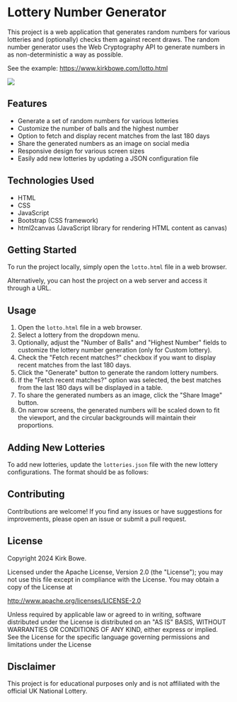 # Lottery Number Generator

This project is a web application that generates random numbers for various lotteries and (optionally) checks them against recent draws. The random number generator uses the Web Cryptography API to generate numbers in as non-deterministic a way as possible.

See the example: https://www.kirkbowe.com/lotto.html

![](https://www.kirkbowe.com/lottery-number-generator.jpg)

## Features

- Generate a set of random numbers for various lotteries
- Customize the number of balls and the highest number
- Option to fetch and display recent matches from the last 180 days
- Share the generated numbers as an image on social media
- Responsive design for various screen sizes
- Easily add new lotteries by updating a JSON configuration file

## Technologies Used

- HTML
- CSS
- JavaScript
- Bootstrap (CSS framework)
- html2canvas (JavaScript library for rendering HTML content as canvas)

## Getting Started

To run the project locally, simply open the `lotto.html` file in a web browser.

Alternatively, you can host the project on a web server and access it through a URL.

## Usage

1. Open the `lotto.html` file in a web browser.
2. Select a lottery from the dropdown menu.
3. Optionally, adjust the "Number of Balls" and "Highest Number" fields to customize the lottery number generation (only for Custom lottery).
4. Check the "Fetch recent matches?" checkbox if you want to display recent matches from the last 180 days.
5. Click the "Generate" button to generate the random lottery numbers.
6. If the "Fetch recent matches?" option was selected, the best matches from the last 180 days will be displayed in a table.
7. To share the generated numbers as an image, click the "Share Image" button.
8. On narrow screens, the generated numbers will be scaled down to fit the viewport, and the circular backgrounds will maintain their proportions.

## Adding New Lotteries

To add new lotteries, update the `lotteries.json` file with the new lottery configurations. The format should be as follows:

## Contributing

Contributions are welcome! If you find any issues or have suggestions for improvements, please open an issue or submit a pull request.

## License

Copyright 2024 Kirk Bowe.

Licensed under the Apache License, Version 2.0 (the "License"); you may not use this file except in compliance with the License. You may obtain a copy of the License at

http://www.apache.org/licenses/LICENSE-2.0

Unless required by applicable law or agreed to in writing, software distributed under the License is distributed on an "AS IS" BASIS, WITHOUT WARRANTIES OR CONDITIONS OF ANY KIND, either express or implied. See the License for the specific language governing permissions and limitations under the License

## Disclaimer

This project is for educational purposes only and is not affiliated with the official UK National Lottery.
